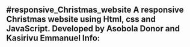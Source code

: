 #responsive_Christmas_website
A responsive Christmas website using Html, css and JavaScript.
Developed by Asobola Donor and Kasirivu Emmanuel 
Info:
-
